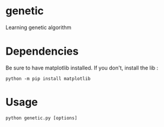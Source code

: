 # genetic
Learning genetic algorithm

# Dependencies

Be sure to have matplotlib installed. If you don't, install the lib :

```shell
python -m pip install matplotlib
```

# Usage

```shell
python genetic.py [options]
```
